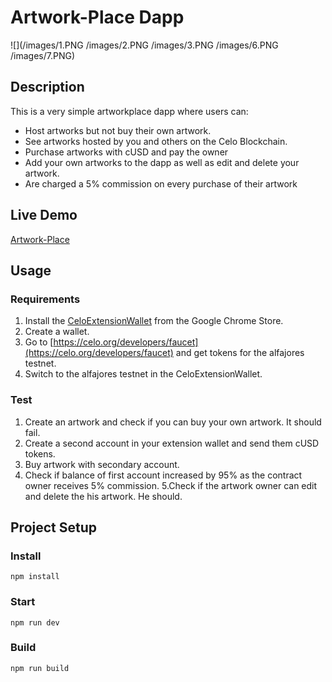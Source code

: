 # Artwork-Place Dapp
![](/images/1.PNG /images/2.PNG /images/3.PNG /images/6.PNG /images/7.PNG)

## Description
This is a very simple artworkplace dapp where users can:
* Host artworks but not buy their own artwork.
* See artworks hosted by you and others on the Celo Blockchain.
* Purchase artworks with cUSD and pay the owner
* Add your own artworks to the dapp as well as edit and delete your artwork.
* Are charged a 5% commission on every purchase of their artwork
 

## Live Demo
[Artwork-Place](https://jaylukmann.github.io/Artwork-Place/src/index.html)

## Usage

### Requirements
1. Install the [CeloExtensionWallet](https://chrome.google.com/webstore/detail/celoextensionwallet/kkilomkmpmkbdnfelcpgckmpcaemjcdh?hl=en) from the Google Chrome Store.
2. Create a wallet.
3. Go to [https://celo.org/developers/faucet](https://celo.org/developers/faucet) and get tokens for the alfajores testnet.
4. Switch to the alfajores testnet in the CeloExtensionWallet.

### Test
1. Create an artwork and check if you can buy your own artwork. It should fail.
2. Create a second account in your extension wallet and send them cUSD tokens.
3. Buy artwork with secondary account.
4. Check if balance of first account increased by 95% as the contract owner receives 5% commission.
5.Check if the artwork owner can edit and delete the his artwork. He should.


## Project Setup

### Install
```
npm install
```

### Start
```
npm run dev
```

### Build
```
npm run build
